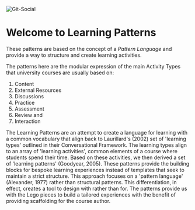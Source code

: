 ![Git-Social](https://user-images.githubusercontent.com/4554100/196832490-ccf31bba-5460-4fc4-a54a-6811f3ef05e8.png)

# Welcome to Learning Patterns

These patterns are based on the concept of a _Pattern Language_ and provide a way to structure and create learning activities. 

The patterns here are the modular expression of the main Activity Types that university courses are usually based on:

1. Content
2. External Resources
3. Discussions
4. Practice
5. Assessment
6. Review and
7. Interaction

The Learning Patterns are an attempt to create a language for learning with a common vocabulary that align back to Laurillard's (2002) set of 'learning types' outlined in their Conversational Framework. The learning types align to an array of 'learning activities', common elements of a course where students spend their time. Based on these activities, we then derived a set of 'learning patterns' (Goodyear, 2005). These patterns provide the building blocks for bespoke learning experiences instead of templates that seek to maintain a strict structure. This approach focuses on a 'pattern language' (Alexander, 1977) rather than structural patterns. This differentiation, in effect, creates a tool to design with rather than for. The patterns provide us with the Lego pieces to build a tailored experiences with the benefit of providing scaffolding for the course author.
